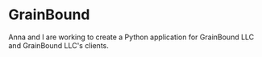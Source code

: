 # GrainBound
Anna and I are working to create a Python application for GrainBound LLC and GrainBound LLC's clients.
